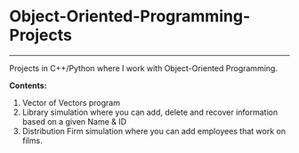 # Object-Oriented-Programming-Projects

<hr>

Projects in C++/Python where I work with Object-Oriented Programming.

<b>Contents:</b>
<br>
1. Vector of Vectors program
2. Library simulation where you can add, delete and recover information based on a given Name & ID
3. Distribution Firm simulation where you can add employees that work on films.
